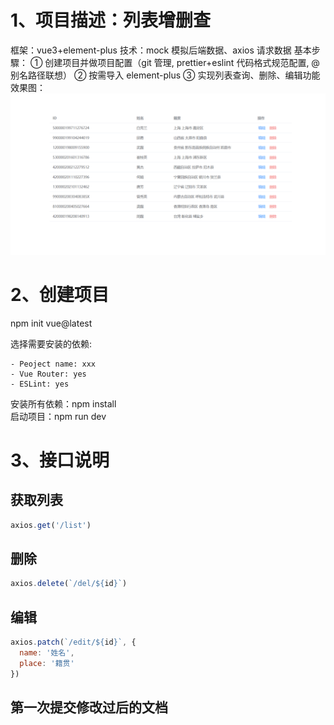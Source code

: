 # 1、项目描述：列表增删查

框架：vue3+element-plus
技术：mock 模拟后端数据、axios 请求数据
基本步驟：
① 创建项目并做项目配置（git 管理, prettier+eslint 代码格式规范配置, @别名路径联想）
② 按需导入 element-plus
③ 实现列表查询、删除、编辑功能
效果图：
![效果图](效果图.png)

# 2、创建项目

npm init vue@latest

选择需要安装的依赖:

```
- Peoject name: xxx
- Vue Router: yes
- ESLint: yes
```

安装所有依赖：npm install  
启动项目：npm run dev

# 3、接口说明

## 获取列表

```javascript
axios.get('/list')
```

## 删除

```javascript
axios.delete(`/del/${id}`)
```

## 编辑

```javascript
axios.patch(`/edit/${id}`, {
  name: '姓名',
  place: '籍贯'
})
```

## 第一次提交修改过后的文档
